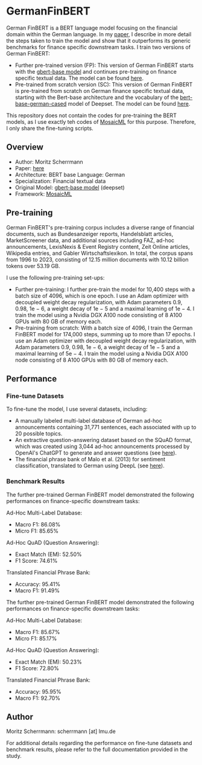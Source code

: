 # GermanFinBERT

German FinBERT is a BERT language model focusing on the financial domain within the German language. In my [paper](https://arxiv.org/pdf/2311.08793.pdf), I describe in more detail the steps taken to train the model and show that it outperforms its generic benchmarks for finance specific downstream tasks. I train two versions of German FinBERT:
- Further pre-trained version (FP):
  This version of German FinBERT starts with the [gbert-base model](https://huggingface.co/deepset/gbert-base) and continues pre-training on finance specific textual data. The model can be found [here](https://huggingface.co/scherrmann/GermanFinBert_FP).
- Pre-trained from scratch version (SC):
  This version of German FinBERT is pre-trained from scratch on German finance specific textual data, starting with the Bert-base architecture and the vocabulary of the [bert-base-german-cased](https://huggingface.co/bert-base-german-cased) model of Deepset. The model can be found [here](https://huggingface.co/scherrmann/GermanFinBert_SC).

This repository does not contain the codes for pre-training the BERT models, as I use exactly teh codes of [MosaicML](https://github.com/mosaicml/examples/tree/main/examples/benchmarks/bert) for this purpose. Therefore, I only share the fine-tuning  scripts.

  
## Overview

- Author: Moritz Scherrmann
- Paper: [here](https://arxiv.org/pdf/2311.08793.pdf)
- Architecture: BERT base Language: German
- Specialization: Financial textual data
- Original Model: [gbert-base model](https://huggingface.co/deepset/gbert-base) (deepset)
- Framework: [MosaicML](https://github.com/mosaicml/examples/tree/main/examples/benchmarks/bert)
  
## Pre-training

German FinBERT's pre-training corpus includes a diverse range of financial documents, such as Bundesanzeiger reports, Handelsblatt articles, MarketScreener data, and additional sources including FAZ, ad-hoc announcements, LexisNexis & Event Registry content, Zeit Online articles, Wikipedia entries, and Gabler Wirtschaftslexikon. In total, the corpus spans from 1996 to 2023, consisting of 12.15 million documents with 10.12 billion tokens over 53.19 GB.

I use the following pre-training set-ups:
- Further pre-training:
  I further pre-train the model for 10,400 steps with a batch size of 4096, which is one epoch. I use an Adam optimizer with decoupled weight decay regularization, with Adam parameters 0.9, 0.98, 1e − 6, a weight decay of 1e − 5 and a maximal learning of 1e − 4. I train the model using a Nvidia DGX A100 node consisting of 8 A100 GPUs with 80 GB of memory each.
- Pre-training from scratch:
  With a batch size of 4096, I train the German FinBERT model for 174,000 steps, summing up to more than 17 epochs. I use an Adam optimizer with decoupled weight decay regularization, with Adam parameters 0.9, 0.98, 1e − 6, a weight decay of 1e − 5 and a maximal learning of 5e − 4. I train the model using a Nvidia DGX A100 node consisting of 8 A100 GPUs with 80 GB of memory each.  

## Performance
### Fine-tune Datasets

To fine-tune the model, I use several datasets, including:
- A manually labeled multi-label database of German ad-hoc announcements containing 31,771 sentences, each associated with up to 20 possible topics.
- An extractive question-answering dataset based on the SQuAD format, which was created using 3,044 ad-hoc announcements processed by OpenAI's ChatGPT to generate and answer questions (see [here]()).
- The financial phrase bank of Malo et al. (2013) for sentiment classification, translated to German using DeepL (see [here](https://huggingface.co/datasets/scherrmann/financial_phrasebank_75agree_german)).

### Benchmark Results

The further pre-trained German FinBERT model demonstrated the following performances on finance-specific downstream tasks:

Ad-Hoc Multi-Label Database:
- Macro F1: 86.08%
- Micro F1: 85.65%

Ad-Hoc QuAD (Question Answering):
- Exact Match (EM): 52.50%
- F1 Score: 74.61%

Translated Financial Phrase Bank:
- Accuracy: 95.41%
- Macro F1: 91.49%

The further pre-trained German FinBERT model demonstrated the following performances on finance-specific downstream tasks:

Ad-Hoc Multi-Label Database:
- Macro F1: 85.67%
- Micro F1: 85.17%

Ad-Hoc QuAD (Question Answering):
- Exact Match (EM): 50.23%
- F1 Score: 72.80%

Translated Financial Phrase Bank:
- Accuracy: 95.95%
- Macro F1: 92.70%

## Author

Moritz Scherrmann: scherrmann [at] lmu.de

For additional details regarding the performance on fine-tune datasets and benchmark results, please refer to the full documentation provided in the study.
